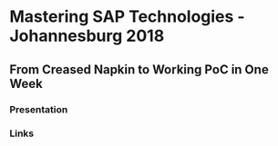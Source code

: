 # Mastering SAP Technologies - Johannesburg 2018

## From Creased Napkin to Working PoC in One Week

### Presentation

### Links
